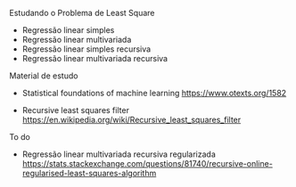 Estudando o Problema de Least Square
- Regressão linear simples
- Regressão linear multivariada
- Regressão linear simples recursiva
- Regressão linear multivariada recursiva

Material de estudo
- Statistical foundations of machine learning
https://www.otexts.org/1582

- Recursive least squares filter
https://en.wikipedia.org/wiki/Recursive_least_squares_filter

To do
- Regressão linear multivariada recursiva regularizada 
https://stats.stackexchange.com/questions/81740/recursive-online-regularised-least-squares-algorithm
